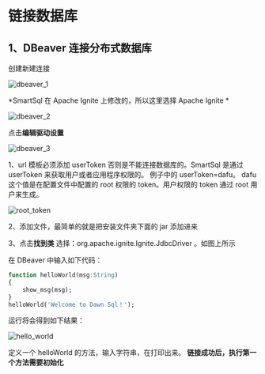 # 链接数据库
## 1、DBeaver 连接分布式数据库
创建新建连接

![dbeaver_1](https://gitee.com/wltz/smart-sql/raw/master/doc/smart_sql_img/dbeaver_1.jpg)

*SmartSql 在 Apache Ignite 上修改的，所以这里选择 Apache Ignite *

![dbeaver_2](https://gitee.com/wltz/smart-sql/raw/master/doc/smart_sql_img/dbeaver_2.jpg)

点击**编辑驱动设置**

![dbeaver_3](https://gitee.com/wltz/smart-sql/raw/master/doc/smart_sql_img/dbeaver_3.jpg)

1、url 模板必须添加 userToken 否则是不能连接数据库的。SmartSql 是通过 userToken 来获取用户或者应用程序权限的。
例子中的 userToken=dafu。 dafu 这个值是在配置文件中配置的 root 权限的 token。用户权限的 token 通过 root 用户来生成。

![root_token](https://gitee.com/wltz/smart-sql/raw/master/doc/smart_sql_img/root_token.jpg)

2、添加文件，最简单的就是把安装文件夹下面的 jar 添加进来

3、点击**找到类** 选择：org.apache.ignite.Ignite.JdbcDriver 。如图上所示

在 DBeaver 中输入如下代码：
```sql
function helloWorld(msg:String)
{
    show_msg(msg);
}
helloWorld('Welcome to Dawn Sql！');
```
运行将会得到如下结果：

![hello_world](https://gitee.com/wltz/smart-sql/raw/master/doc/smart_sql_img/hello_world.jpg)

定义一个 helloWorld 的方法，输入字符串，在打印出来。
**链接成功后，执行第一个方法需要初始化**